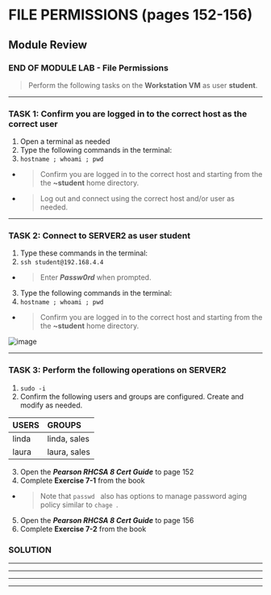 # FILE PERMISSIONS (pages 152-156)
## Module Review

### END OF MODULE LAB - File Permissions

> Perform the following tasks on the **Workstation VM** as user **student**.

******
### TASK 1: Confirm you are logged in to the correct host as the correct user
1. Open a terminal as needed
2. Type the following commands in the terminal:
3. `hostname ; whoami ; pwd `
- > Confirm you are logged in to the correct host and starting from the the **~student** home directory.
- > Log out and connect using the correct host and/or user as needed.
******
### TASK 2: Connect to SERVER2 as user student
1. Type these commands in the terminal: 
2. `ssh student@192.168.4.4 `
- > Enter ***Passw0rd*** when prompted.
3. Type the following commands in the terminal:
4. `hostname ; whoami ; pwd `
- > Confirm you are logged in to the correct host and starting from the the **~student** home directory.

![image](https://user-images.githubusercontent.com/36435980/144498336-a8167036-c939-4374-860c-2a720abf1ffd.png)

*****
### TASK 3:  Perform the following operations on SERVER2
1. `sudo -i `
2. Confirm the following users and groups are configured.  Create and modify as needed.

| USERS   | GROUPS              |
| :------ | :------------------ |
| linda   | linda, sales        |
| laura   | laura, sales        |

3. Open the ***Pearson RHCSA 8 Cert Guide*** to page 152 
4. Complete **Exercise 7-1** from the book
- > Note that `passwd ` also has options to manage password aging policy similar to `chage `.
5. Open the ***Pearson RHCSA 8 Cert Guide*** to page 156 
6. Complete **Exercise 7-2** from the book

### SOLUTION


*****



*****

*****

*****


